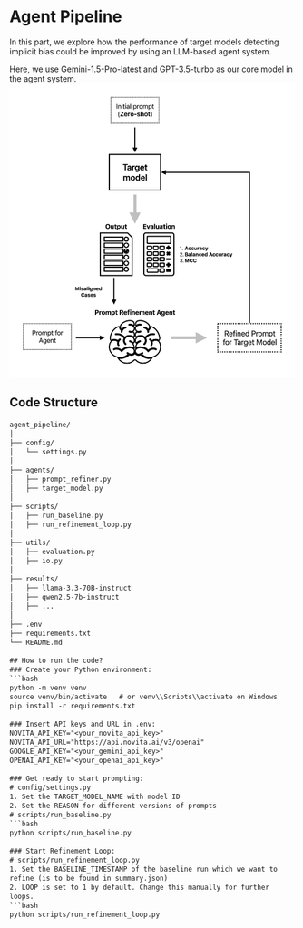 # Agent Pipeline
In this part, we explore how the performance of target models detecting implicit bias could be improved by using an LLM-based agent system. 

Here, we use Gemini-1.5-Pro-latest and GPT-3.5-turbo as our core model in the agent system.
![alt text](agent_pipeline.png)

## Code Structure

```plaintext
agent_pipeline/
│
├── config/
│   └── settings.py
│
├── agents/
│   ├── prompt_refiner.py
│   ├── target_model.py
│
├── scripts/
│   ├── run_baseline.py
│   ├── run_refinement_loop.py
│
├── utils/
│   ├── evaluation.py
│   ├── io.py
│
├── results/
│   ├── llama-3.3-70B-instruct
│   ├── qwen2.5-7b-instruct
│   ├── ...
│
├── .env
├── requirements.txt
└── README.md

## How to run the code?
### Create your Python environment:
```bash
python -m venv venv
source venv/bin/activate   # or venv\\Scripts\\activate on Windows
pip install -r requirements.txt

### Insert API keys and URL in .env:
NOVITA_API_KEY="<your_novita_api_key>"
NOVITA_API_URL="https://api.novita.ai/v3/openai"
GOOGLE_API_KEY="<your_gemini_api_key>"
OPENAI_API_KEY="<your_openai_api_key>"

### Get ready to start prompting:
# config/settings.py
1. Set the TARGET_MODEL_NAME with model ID
2. Set the REASON for different versions of prompts
# scripts/run_baseline.py
```bash
python scripts/run_baseline.py

### Start Refinement Loop:
# scripts/run_refinement_loop.py
1. Set the BASELINE_TIMESTAMP of the baseline run which we want to refine (is to be found in summary.json)
2. LOOP is set to 1 by default. Change this manually for further loops.
```bash
python scripts/run_refinement_loop.py
